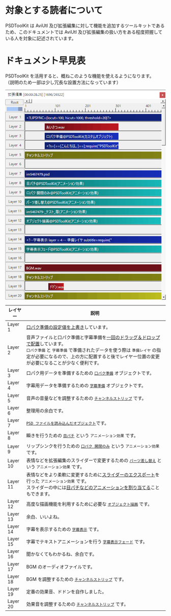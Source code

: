 # 対象とする読者について

PSDToolKit は AviUtl 及び拡張編集に対して機能を追加するツールキットであるため、このドキュメントでは AviUtl 及び拡張編集の扱い方をある程度把握している人を対象に記述されています。

# ドキュメント早見表

PSDToolKit を活用すると、概ねこのような機能を使えるようになります。  
（説明のため一部は少し冗長な設置方法になっています）

![機能を活用した例](assets/overview.png)

レイヤー|説明
---|---
Layer 1|[口パク準備の設定値を上書き](audio.md#自動作成される_口パク準備_のパラメーターの初期設定を変更する)しています。
Layer 2|音声ファイルと口パク準備と字幕準備を[一回のドラッグ＆ドロップで配置](audio.md#字幕準備の使い方)しています。<br>`口パク準備` と `字幕準備` で準備されたデータを使う際は `準備レイヤ` の指定が必要になるので、上の方に配置すると後でレイヤー位置の変更が必要になることが少なく便利です。
Layer 3|口パク用データを準備するための [`口パク準備`](audio.md#音声に合わせた口パク（リップシンク）) オブジェクトです。
Layer 4|字幕用データを準備するための [`字幕準備`](audio.md#音声に合わせた字幕表示) オブジェクトです。
Layer 5|音声の音量などを調整するための [`チャンネルストリップ`](audio.md#チャンネルストリップ) です。
Layer 6|整理用の余白です。
Layer 7|[`PSD ファイルを読み込んだオブジェクト`](psd.md#PSD_ファイルの読み込み)です。
Layer 8|瞬きを行うための [`目パチ`](faview.md#目パチ（瞬き）を設定する) という `アニメーション効果` です。
Layer 9|リップシンクを行うための [`口パク 開閉のみ`](faview.md#口パク_開閉のみ) という `アニメーション効果` です。
Layer 10|表情などを拡張編集のスライダーで変更するための [`パーツ差し替え`](faview.md#パーツ差し替え) という `アニメーション効果` です。
Layer 11|表情などをより柔軟に変更するために[スライダーのエクスポート](faview.md#スライダーのエクスポート)を行った `アニメーション効果` です。<br>スライダーの中には[目パチなどのアニメーションを割り当てる](faview.md#スライダーに目パチを割り当てる)こともできます。
Layer 12|高度な描画機能を利用するために必要な [`オブジェクト描画`](faview.md#オブジェクト描画について) です。
Layer 13|余白、いいよね。
Layer 14|字幕を表示するための [`字幕表示`](audio.md#字幕準備で設定された字幕を表示する) です。
Layer 15|字幕でテキストアニメーションを行う [`字幕表示フェード`](audio.md#字幕表示_でのアニメーション効果) です。
Layer 16|聞かなくてもわかるね、余白です。
Layer 17|BGM のオーディオファイルです。
Layer 18|BGM を調整するための [`チャンネルストリップ`](audio.md#チャンネルストリップ) です。
Layer 19|定番の効果音、ドドンを自作しました。
Layer 20|効果音を調整するための [`チャンネルストリップ`](audio.md#チャンネルストリップ) です。